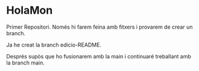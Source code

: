 # HolaMon
Primer Repositori. Només hi farem feina amb fitxers i provarem de crear un branch.

Ja he creat la branch edicio-README.

Després supòs que ho fusionarem amb la main i continuaré treballant amb la branch main.
